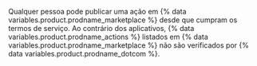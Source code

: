 Qualquer pessoa pode publicar uma ação em {% data variables.product.prodname_marketplace %} desde que cumpram os termos de serviço. Ao contrário dos aplicativos, {% data variables.product.prodname_actions %} listados em {% data variables.product.prodname_marketplace %} não são verificados por {% data variables.product.prodname_dotcom %}.
